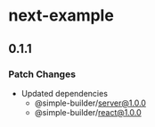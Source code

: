# next-example

## 0.1.1

### Patch Changes

- Updated dependencies
  - @simple-builder/server@1.0.0
  - @simple-builder/react@1.0.0
